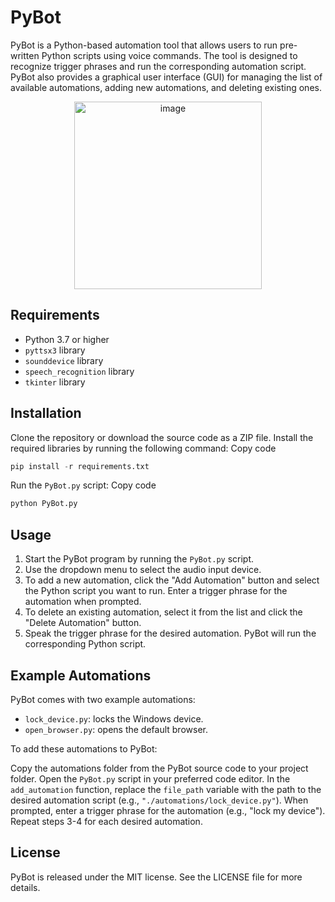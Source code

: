 # PyBot
PyBot is a Python-based automation tool that allows users to run pre-written Python scripts using voice commands. The tool is designed to recognize trigger phrases and run the corresponding automation script. PyBot also provides a graphical user interface (GUI) for managing the list of available automations, adding new automations, and deleting existing ones.

<p align="center">
  <img src="https://www.nicepng.com/png/detail/206-2065075_staff-of-hermes.png" alt="image" height="300" />
</p>



## Requirements
- Python 3.7 or higher
- `pyttsx3` library
- `sounddevice` library
- `speech_recognition` library
- `tkinter` library
## Installation
Clone the repository or download the source code as a ZIP file.
Install the required libraries by running the following command:
Copy code
```python
pip install -r requirements.txt
```
Run the `PyBot.py` script:
Copy code
```python
python PyBot.py
```
## Usage
1. Start the PyBot program by running the `PyBot.py` script.
2. Use the dropdown menu to select the audio input device.
3. To add a new automation, click the "Add Automation" button and select the Python script you want to run. Enter a trigger phrase for the automation when prompted.
4. To delete an existing automation, select it from the list and click the "Delete Automation" button.
5. Speak the trigger phrase for the desired automation. PyBot will run the corresponding Python script.
## Example Automations
PyBot comes with two example automations:

- `lock_device.py`: locks the Windows device.
- `open_browser.py`: opens the default browser.

To add these automations to PyBot:

Copy the automations folder from the PyBot source code to your project folder.
Open the `PyBot.py` script in your preferred code editor.
In the `add_automation` function, replace the `file_path` variable with the path to the desired automation script (e.g., `"./automations/lock_device.py"`).
When prompted, enter a trigger phrase for the automation (e.g., "lock my device").
Repeat steps 3-4 for each desired automation.
## License
PyBot is released under the MIT license. See the LICENSE file for more details.
